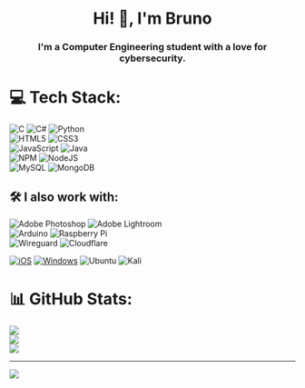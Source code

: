 <h1 align="center">Hi! 👋, I'm Bruno</h1>
<h3 align="center">I'm a Computer Engineering student with a love for cybersecurity.</h3>

# 💻 Tech Stack:
![C](https://img.shields.io/badge/c-%2300599C.svg?style=flat-square&logo=c&logoColor=white)  ![C#](https://img.shields.io/badge/c%23-%23239120.svg?style=flat-square&logo=csharp&logoColor=white)  ![Python](https://img.shields.io/badge/python-3670A0?style=flat-square&logo=python&logoColor=ffdd54)  
![HTML5](https://img.shields.io/badge/html5-%23E34F26.svg?style=flat-square&logo=html5&logoColor=white)  ![CSS3](https://img.shields.io/badge/css3-%231572B6.svg?style=flat-square&logo=css3&logoColor=white)  
![JavaScript](https://img.shields.io/badge/javascript-%23323330.svg?style=flat-square&logo=javascript&logoColor=%23F7DF1E)  ![Java](https://img.shields.io/badge/java-%23ED8B00.svg?style=flat-square&logo=openjdk&logoColor=white)  
![NPM](https://img.shields.io/badge/NPM-%23CB3837.svg?style=flat-square&logo=npm&logoColor=white)  ![NodeJS](https://img.shields.io/badge/node.js-6DA55F?style=flat-square&logo=node.js&logoColor=white)  
![MySQL](https://img.shields.io/badge/mysql-4479A1.svg?style=flat-square&logo=mysql&logoColor=white)  ![MongoDB](https://img.shields.io/badge/MongoDB-%234ea94b.svg?style=flat-square&logo=mongodb&logoColor=white)

## 🛠️ I also work with:
![Adobe Photoshop](https://img.shields.io/badge/adobe%20photoshop-%2331A8FF.svg?style=flat-square&logo=adobe%20photoshop&logoColor=white)  ![Adobe Lightroom](https://img.shields.io/badge/Adobe%20Lightroom-31A8FF.svg?style=flat-square&logo=Adobe%20Lightroom&logoColor=white)  
![Arduino](https://img.shields.io/badge/-Arduino-00979D?style=flat-square&logo=Arduino&logoColor=white)  ![Raspberry Pi](https://img.shields.io/badge/-RaspberryPi-C51A4A?style=flat-square&logo=Raspberry-Pi)  
![Wireguard](https://img.shields.io/badge/wireguard-%2388171A.svg?style=flat-square&logo=wireguard&logoColor=white)  ![Cloudflare](https://img.shields.io/badge/Cloudflare-F38020?style=for-the-badge&logo=Cloudflare&logoColor=white&width="80")

[![iOS](https://img.shields.io/badge/iOS-000000?style=for-the-badge&logo=ios&logoColor=white)](#)  [![Windows](https://img.shields.io/badge/Windows-0078D6?style=for-the-badge&logo=windows&logoColor=white)](#)
![Ubuntu](https://img.shields.io/badge/Ubuntu-E95420?style=for-the-badge&logo=ubuntu&logoColor=white)  ![Kali](https://img.shields.io/badge/Kali-268BEE?style=for-the-badge&logo=kalilinux&logoColor=white)

# 📊 GitHub Stats:
![](https://github-readme-stats.vercel.app/api?username=brnomt&theme=default&hide_border=false&include_all_commits=false&count_private=false)<br/>
![](https://github-readme-streak-stats.herokuapp.com/?user=brnomt&theme=default&hide_border=false)<br/>
![](https://github-readme-stats.vercel.app/api/top-langs/?username=brnomt&theme=default&hide_border=false&include_all_commits=false&count_private=false&layout=compact)

---
[![](https://visitcount.itsvg.in/api?id=brnomt&icon=5&color=12)](https://visitcount.itsvg.in)

<!-- Proudly created with GPRM ( https://gprm.itsvg.in ) -->
<!-- I was kinda lazy doing this lol -->
